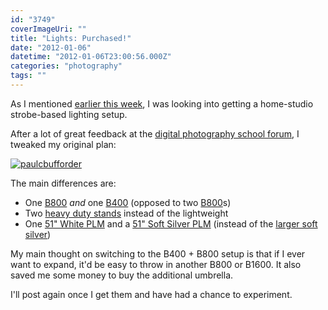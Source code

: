 ```yaml
---
id: "3749"
coverImageUri: ""
title: "Lights: Purchased!"
date: "2012-01-06"
datetime: "2012-01-06T23:00:56.000Z"
categories: "photography"
tags: ""
---
```


As I mentioned [earlier this week](https://www.brandonmartinez.com/2012/01/03/a-possible-studio-light-setup/ "A Possible Studio Light Setup"), I was looking into getting a home-studio strobe-based lighting setup.

After a lot of great feedback at the [digital photography school forum](http://digital-photography-school.com/forum/other-digital-photography-gear/182016-possible-studio-light-setup-home-portraits.html), I tweaked my original plan:

[![](http://assets.brandonmartinez.com/brandonmartinez/2012/01/paulcbufforder-575x400.png "paulcbufforder")](http://assets.brandonmartinez.com/brandonmartinez/2012/01/paulcbufforder.png)

The main differences are:

- One [B800](http://www.paulcbuff.com/b800.php) _and_ one [B400](http://www.paulcbuff.com/b400.php) (opposed to two [B800](http://www.paulcbuff.com/b800.php)s)
- Two [heavy duty stands](http://www.paulcbuff.com/ls3900.php) instead of the lightweight
- One [51" White PLM](http://www.paulcbuff.com/plm-white.php) and a [51" Soft Silver PLM](http://www.paulcbuff.com/plm-softsilver.php) (instead of the [larger soft silver](http://www.paulcbuff.com/plm-softsilver.php))

My main thought on switching to the B400 + B800 setup is that if I ever want to expand, it'd be easy to throw in another B800 or B1600. It also saved me some money to buy the additional umbrella.

I'll post again once I get them and have had a chance to experiment.
